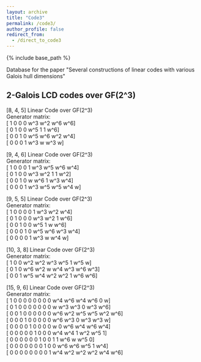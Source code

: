 ```yaml
---
layout: archive
title: "Code3"
permalink: /code3/
author_profile: false
redirect_from: 
  - /direct_to_code3
---
```


{% include base_path %}

Database for the paper "Several constructions of linear codes with various Galois hull dimensions"

## 2-Galois LCD codes over GF(2^3)  

[8, 4, 5]   Linear Code over GF(2^3)  
Generator matrix:  
[  1   0   0   0 w^3 w^2 w^6 w^6]  
[  0   1   0   0 w^5   1   1 w^6]  
[  0   0   1   0 w^5 w^6 w^2 w^4]  
[  0   0   0   1 w^3   w w^3   w]  

[9, 4, 6]   Linear Code over GF(2^3)  
Generator matrix:  
[  1   0   0   0   1 w^3 w^5 w^6 w^4]  
[  0   1   0   0 w^3 w^2   1   1 w^2]  
[  0   0   1   0   w w^6   1 w^3 w^4]  
[  0   0   0   1 w^3 w^5 w^5 w^4   w]  

[9, 5, 5]   Linear Code over GF(2^3)  
Generator matrix:  
[  1   0   0   0   0   1 w^3 w^2 w^4]  
[  0   1   0   0   0 w^3 w^2   1 w^6]  
[  0   0   1   0   0 w^5   1   w w^6]  
[  0   0   0   1   0 w^5 w^6 w^3 w^4]  
[  0   0   0   0   1 w^3   w w^4   w]  

[10, 3, 8]   Linear Code over GF(2^3)  
Generator matrix:  
[  1   0   0 w^2 w^2 w^3 w^5   1 w^5   w]  
[  0   1   0 w^6 w^2   w w^4 w^3 w^6 w^3]  
[  0   0   1 w^5 w^4 w^2 w^2   1 w^6 w^6]  

[15, 9, 6]   Linear Code over GF(2^3)  
Generator matrix:  
[  1   0   0   0   0   0   0   0   0 w^4 w^6 w^4 w^6   0   w]  
[  0   1   0   0   0   0   0   0   0   w w^3 w^3   0 w^3 w^6]  
[  0   0   1   0   0   0   0   0   0 w^6 w^2 w^5 w^5 w^2 w^6]  
[  0   0   0   1   0   0   0   0   0 w^6 w^3   0 w^3 w^3   w]  
[  0   0   0   0   1   0   0   0   0   w   0 w^6 w^4 w^6 w^4]  
[  0   0   0   0   0   1   0   0   0 w^4 w^4   1 w^2 w^5   1]  
[  0   0   0   0   0   0   1   0   0   1   1 w^6   w w^5   0]  
[  0   0   0   0   0   0   0   1   0   0 w^6 w^6 w^5   1 w^4]  
[  0   0   0   0   0   0   0   0   1 w^4 w^2 w^2 w^2 w^4 w^6]  
